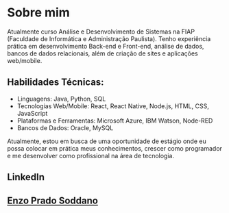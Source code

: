 <h1>Sobre mim</h1>

Atualmente curso Análise e Desenvolvimento de Sistemas na FIAP (Faculdade de Informática e Administração Paulista).
Tenho experiência prática em desenvolvimento Back-end e Front-end, análise de dados, bancos de dados relacionais, além de criação de sites e aplicações web/mobile.

<h2>Habilidades Técnicas:</h2>

* Linguagens: Java, Python, SQL
* Tecnologias Web/Mobile: React, React Native, Node.js, HTML, CSS, JavaScript
* Plataformas e Ferramentas: Microsoft Azure, IBM Watson, Node-RED
* Bancos de Dados: Oracle, MySQL

 Atualmente, estou em busca de uma oportunidade de estágio onde eu possa colocar em prática meus conhecimentos, crescer como programador e me desenvolver como profissional na área de tecnologia.

 <h2>LinkedIn<h2>

 [Enzo Prado Soddano](www.linkedin.com/in/enzo-soddano-390102259)
